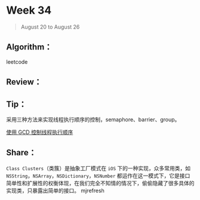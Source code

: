 # Week 34

> August 20 to August 26

## Algorithm：
leetcode

## Review：

## Tip：

采用三种方法来实现线程执行顺序的控制，semaphore、barrier、group。

[使用 GCD 控制线程执行顺序](https://github.com/wzshare/TimeChip/blob/master/2018/%E4%BD%BF%E7%94%A8%20GCD%20%E6%8E%A7%E5%88%B6%E7%BA%BF%E7%A8%8B%E6%89%A7%E8%A1%8C%E9%A1%BA%E5%BA%8F.md)

## Share：

`Class Clusters`（类簇）是抽象工厂模式在 `iOS` 下的一种实现，众多常用类，如 `NSString`，`NSArray`，`NSDictionary`，`NSNumber` 都运作在这一模式下，它是接口简单性和扩展性的权衡体现，在我们完全不知情的情况下，偷偷隐藏了很多具体的实现类，只暴露出简单的接口。
mjrefresh
